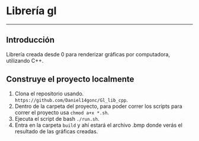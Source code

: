 # Librería gl
***
## Introducción
Librería creada desde 0 para renderizar gráficas por computadora,
utilizando C++.

## Construye el proyecto localmente
1. Clona el repositorio usando. `https://github.com/Daniel14gonc/Gl_lib_cpp`.
2. Dentro de la carpeta del proyecto, para poder correr los scripts para correr el proyecto usa `chmod a+x *.sh`.
3. Ejecuta el script de bash `./run.sh`.
3. Entra en la carpeta `build` y ahí estará el archivo .bmp donde verás el resultado de
las gráficas creadas.